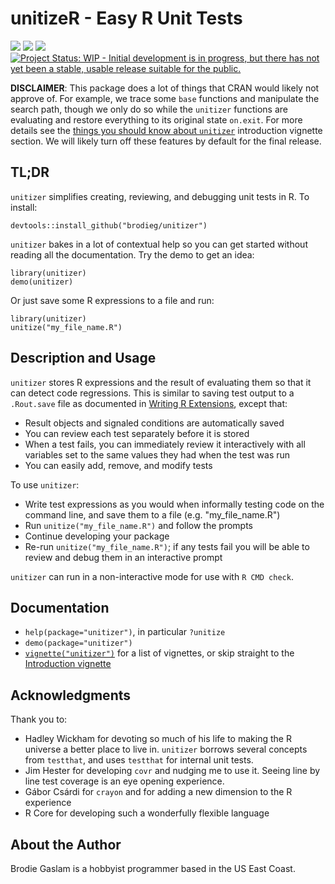 # unitizeR - Easy R Unit Tests

[![](https://travis-ci.org/brodieG/unitizer.svg?branch=master)](https://travis-ci.org/brodieG/unitizer)
[![](https://codecov.io/github/brodieG/unitizer/coverage.svg?branch=master)](https://codecov.io/github/brodieG/unitizer?branch=master)
[![](http://www.r-pkg.org/badges/version/unitizer)](https://cran.r-project.org/package=unitizer)
[![Project Status: WIP - Initial development is in progress, but there has not yet been a stable, usable release suitable for the public.](http://www.repostatus.org/badges/latest/wip.svg)](http://www.repostatus.org/#wip)

**DISCLAIMER**: This package does a lot of things that CRAN would likely not
approve of.  For example, we trace some `base` functions and manipulate the
search path, though we only do so while the `unitizer` functions are evaluating
and restore everything to its original state `on.exit`.  For more details see
the [things you should know about `unitizer`](https://htmlpreview.github.io/?https://raw.githubusercontent.com/brodieG/unitizer/master/inst/doc/vgn01introduction.html#things-you-should-know-about-unitizer) introduction vignette section.  We will likely turn off these features by default for the final release.

## TL;DR

`unitizer` simplifies creating, reviewing, and debugging unit tests in R.  To install:
```
devtools::install_github("brodieg/unitizer")
```
`unitizer` bakes in a lot of contextual help so you can get started without reading all the documentation.  Try the demo to get an idea:
```
library(unitizer)
demo(unitizer)
```
Or just save some R expressions to a file and run:
```
library(unitizer)
unitize("my_file_name.R")
```

## Description and Usage

`unitizer` stores R expressions and the result of evaluating them so that it can detect code regressions.  This is similar to saving test output to a `.Rout.save` file as documented in [Writing R Extensions](https://cran.r-project.org/doc/manuals/r-release/R-exts.html#Package-subdirectories), except that:

* Result objects and signaled conditions are automatically saved
* You can review each test separately before it is stored
* When a test fails, you can immediately review it interactively with all variables set to the same values they had when the test was run
* You can easily add, remove, and modify tests

To use `unitizer`:

* Write test expressions as you would when informally testing code on the command line, and save them to a file (e.g. "my_file_name.R")
* Run `unitize("my_file_name.R")` and follow the prompts
* Continue developing your package
* Re-run `unitize("my_file_name.R")`; if any tests fail you will be able to review and debug them in an interactive prompt

`unitizer` can run in a non-interactive mode for use with `R CMD check`.

## Documentation

* `help(package="unitizer")`, in particular `?unitize`
* `demo(package="unitizer")`
* [`vignette("unitizer")`](http://htmlpreview.github.io/?https://raw.githubusercontent.com/brodieG/unitizer/master/inst/doc/unitizer_index.html) for a list of vignettes, or skip straight to the [Introduction vignette](http://htmlpreview.github.io/?https://raw.githubusercontent.com/brodieG/unitizer/master/inst/doc/unitizer.html)

## Acknowledgments

Thank you to:

* Hadley Wickham for devoting so much of his life to making the R universe a better place to live in.  `unitizer` borrows several concepts from `testthat`, and uses `testthat` for internal unit tests.
* Jim Hester for developing `covr` and nudging me to use it.  Seeing line by line test coverage is an eye opening experience.
* Gábor Csárdi for `crayon` and for adding a new dimension to the R experience
* R Core for developing such a wonderfully flexible language

## About the Author

Brodie Gaslam is a hobbyist programmer based in the US East Coast.
